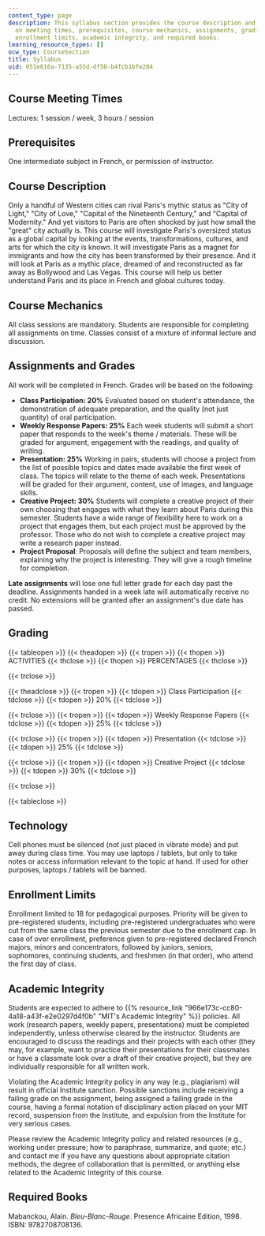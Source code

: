 ```yaml
---
content_type: page
description: This syllabus section provides the course description and information
  on meeting times, prerequisites, course mechanics, assignments, grading, technology,
  enrollment limits, academic integrity, and required books.
learning_resource_types: []
ocw_type: CourseSection
title: Syllabus
uid: 051e616a-7135-a55d-df50-b4fcb1bfe204
---
```


Course Meeting Times
--------------------

Lectures: 1 session / week, 3 hours / session

Prerequisites
-------------

One intermediate subject in French, or permission of instructor.

Course Description
------------------

Only a handful of Western cities can rival Paris's mythic status as "City of Light," "City of Love," "Capital of the Nineteenth Century," and "Capital of Modernity." And yet visitors to Paris are often shocked by just how small the "great" city actually is. This course will investigate Paris's oversized status as a global capital by looking at the events, transformations, cultures, and arts for which the city is known. It will investigate Paris as a magnet for immigrants and how the city has been transformed by their presence. And it will look at Paris as a mythic place, dreamed of and reconstructed as far away as Bollywood and Las Vegas. This course will help us better understand Paris and its place in French and global cultures today.

Course Mechanics
----------------

All class sessions are mandatory. Students are responsible for completing all assignments on time. Classes consist of a mixture of informal lecture and discussion.

Assignments and Grades
----------------------

All work will be completed in French. Grades will be based on the following:

*   **Class Participation: 20%** Evaluated based on student's attendance, the demonstration of adequate preparation, and the quality (not just quantity) of oral participation.
*   **Weekly Response Papers: 25%** Each week students will submit a short paper that responds to the week's theme / materials. These will be graded for argument, engagement with the readings, and quality of writing.
*   **Presentation: 25%** Working in pairs, students will choose a project from the list of possible topics and dates made available the first week of class. The topics will relate to the theme of each week. Presentations will be graded for their argument, content, use of images, and language skills.
*   **Creative Project: 30%** Students will complete a creative project of their own choosing that engages with what they learn about Paris during this semester. Students have a wide range of flexibility here to work on a project that engages them, but each project must be approved by the professor. Those who do not wish to complete a creative project may write a research paper instead.
*   **Project Proposal**: Proposals will define the subject and team members, explaining why the project is interesting. They will give a rough timeline for completion.

**Late assignments** will lose one full letter grade for each day past the deadline. Assignments handed in a week late will automatically receive no credit. No extensions will be granted after an assignment's due date has passed.

Grading
-------

{{< tableopen >}}
{{< theadopen >}}
{{< tropen >}}
{{< thopen >}}
ACTIVITIES
{{< thclose >}}
{{< thopen >}}
PERCENTAGES
{{< thclose >}}

{{< trclose >}}

{{< theadclose >}}
{{< tropen >}}
{{< tdopen >}}
Class Participation
{{< tdclose >}}
{{< tdopen >}}
20%
{{< tdclose >}}

{{< trclose >}}
{{< tropen >}}
{{< tdopen >}}
Weekly Response Papers
{{< tdclose >}}
{{< tdopen >}}
25%
{{< tdclose >}}

{{< trclose >}}
{{< tropen >}}
{{< tdopen >}}
Presentation
{{< tdclose >}}
{{< tdopen >}}
25%
{{< tdclose >}}

{{< trclose >}}
{{< tropen >}}
{{< tdopen >}}
Creative Project
{{< tdclose >}}
{{< tdopen >}}
30%
{{< tdclose >}}

{{< trclose >}}

{{< tableclose >}}

Technology
----------

Cell phones must be silenced (not just placed in vibrate mode) and put away during class time. You may use laptops / tablets, but only to take notes or access information relevant to the topic at hand. If used for other purposes, laptops / tablets will be banned.

Enrollment Limits
-----------------

Enrollment limited to 18 for pedagogical purposes. Priority will be given to pre-registered students, including pre-registered undergraduates who were cut from the same class the previous semester due to the enrollment cap. In case of over enrollment, preference given to pre-registered declared French majors, minors and concentrators, followed by juniors, seniors, sophomores, continuing students, and freshmen (in that order), who attend the first day of class.

Academic Integrity
------------------

Students are expected to adhere to {{% resource_link "966e173c-cc80-4a18-a43f-e2e0297d4f0b" "MIT's Academic Integrity" %}} policies. All work (research papers, weekly papers, presentations) must be completed independently, unless otherwise cleared by the instructor. Students are encouraged to discuss the readings and their projects with each other (they may, for example, want to practice their presentations for their classmates or have a classmate look over a draft of their creative project), but they are individually responsible for all written work.

Violating the Academic Integrity policy in any way (e.g., plagiarism) will result in official Institute sanction. Possible sanctions include receiving a failing grade on the assignment, being assigned a failing grade in the course, having a formal notation of disciplinary action placed on your MIT record, suspension from the Institute, and expulsion from the Institute for very serious cases.

Please review the Academic Integrity policy and related resources (e.g., working under pressure; how to paraphrase, summarize, and quote; etc.) and contact me if you have any questions about appropriate citation methods, the degree of collaboration that is permitted, or anything else related to the Academic Integrity of this course.

Required Books
--------------

Mabanckou, Alain. _Bleu-Blanc-Rouge_. Presence Africaine Edition, 1998. ISBN: 9782708708136.